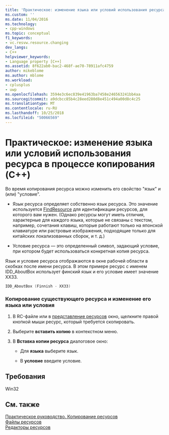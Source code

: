 ```yaml
---
title: 'Практическое: изменение языка или условий использования ресурса в процессе копирования (C++) | Документация Майкрософт'
ms.custom: ''
ms.date: 11/04/2016
ms.technology:
- cpp-windows
ms.topic: conceptual
f1_keywords:
- vc.resvw.resource.changing
dev_langs:
- C++
helpviewer_keywords:
- Language property [C++]
ms.assetid: 8f622ab0-bac2-468f-ae70-78911afc4759
author: mikeblome
ms.author: mblome
ms.workload:
- cplusplus
- uwp
ms.openlocfilehash: 3594e3c6ec839e41963ba7458e246563241bb4aa
ms.sourcegitcommit: a9dcbcc85b4c28eed280d8e451c494a00d8c4c25
ms.translationtype: MT
ms.contentlocale: ru-RU
ms.lasthandoff: 10/25/2018
ms.locfileid: "50066569"
---
```

# <a name="how-to-change-the-language-or-condition-of-a-resource-while-copying-c"></a>Практическое: изменение языка или условий использования ресурса в процессе копирования (C++)

Во время копирования ресурса можно изменить его свойство "язык" и (или) "условие".

- Язык ресурса определяет собственно язык ресурса. Это значение используется [FindResource](/windows/desktop/api/winbase/nf-winbase-findresourcea) для идентификации ресурсов, для которого вам нужен. (Однако ресурсы могут иметь отличия, характерные для каждого языка, которые не связаны с текстом, например, сочетания клавиш, которые работают только на японской клавиатуре или растровые изображения, подходящие только для китайских локализованных сборок, и т. д.)

- Условие ресурса — это определенный символ, задающий условие, при котором будет использоваться конкретная копия ресурса.

Язык и условие ресурса отображаются в окне рабочей области в скобках после имени ресурса. В этом примере ресурс с именем IDD_AboutBox использует финский язык и его условие имеет значение XX33.

```cpp
IDD_AboutBox (Finnish - XX33)
```

### <a name="to-copy-an-existing-resource-and-change-its-language-or-condition"></a>Копирование существующего ресурса и изменение его языка или условия

1. В RC-файле или в [представление ресурсов](../windows/resource-view-window.md) окно, щелкните правой кнопкой мыши ресурс, который требуется скопировать.

2. Выберите **вставить копию** в контекстном меню.

3. В **Вставка копии ресурса** диалоговое окно:

   - Для **языка** выберите язык.

   - В **условие** введите условие.

## <a name="requirements"></a>Требования

Win32

## <a name="see-also"></a>См. также

[Практическое руководство. Копирование ресурсов](../windows/how-to-copy-resources.md)<br/>
[Файлы ресурсов](../windows/resource-files-visual-studio.md)<br/>
[Редакторы ресурсов](../windows/resource-editors.md)